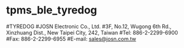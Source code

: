 # tpms_ble_tyredog

#TYREDOG
#JOSN Electronic Co., Ltd.
#3F, No.12, Wugong 6th Rd., Xinzhuang Dist., New Taipei City, 242, Taiwan
#Tel: 886-2-2299-6900 
#Fax: 886-2-2299-6955 
#E-mail: sales@josn.com.tw
